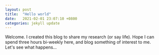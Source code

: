 ```yaml
---
layout: post
title:  "Hello world"
date:   2021-02-01 23:07:10 +0800
categories: jekyll update
---
```

Welcome. I created this blog to share my research (or say life). Hope I can spend three hours bi-weekly here, and blog something of interest to me. Let's see what happens...
